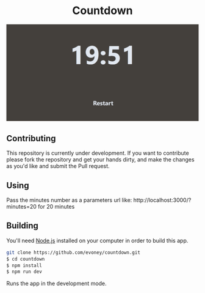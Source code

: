 <h1 align="center">
  Countdown
</h1>

![Countdown](/.github/countdown.png)

## Contributing

This repository is currently under development. If you want to contribute please fork the repository and get your hands dirty, and make the changes as you'd like and submit the Pull request.

## Using

Pass the minutes number as a parameters url like: http://localhost:3000/?minutes=20 for 20 minutes

## Building

You'll need [Node.js](https://nodejs.org) installed on your computer in order to build this app.

```bash
git clone https://github.com/evoney/countdown.git
$ cd countdown
$ npm install
$ npm run dev
```

Runs the app in the development mode.<br/>
